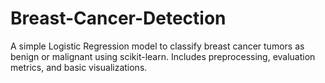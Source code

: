 # Breast-Cancer-Detection
A simple Logistic Regression model to classify breast cancer tumors as benign or malignant using scikit-learn. Includes preprocessing, evaluation metrics, and basic visualizations.
